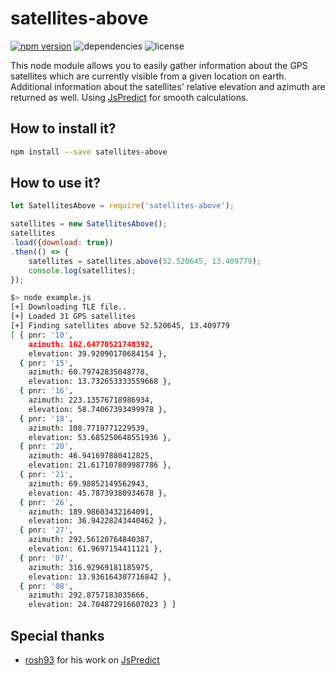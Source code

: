 # satellites-above
[![npm version](https://badge.fury.io/js/satellites-above.svg)](https://badge.fury.io/js/satellites-above)
![dependencies](https://david-dm.org/rastapasta/satellites-above-node.svg)
![license](https://img.shields.io/github/license/rastapasta/satellites-above-node.svg)

This node module allows you to easily gather information about the GPS satellites which are currently visible from a given location on earth. Additional information about the satellites' relative elevation and azimuth are returned as well. Using [JsPredict](https://github.com/nsat/jspredict) for smooth calculations.

## How to install it?

```bash
npm install --save satellites-above
```

## How to use it?

```javascript
let SatellitesAbove = require('satellites-above');

satellites = new SatellitesAbove();
satellites
.load({download: true})
.then(() => {
	satellites = satellites.above(52.520645, 13.409779);
	console.log(satellites);
});
```

```bash
$> node example.js 
[+] Downloading TLE file..
[+] Loaded 31 GPS satellites
[+] Finding satellites above 52.520645, 13.409779
[ { pnr: '10',
    azimuth: 162.64770521748392,
    elevation: 39.92090170684154 },
  { pnr: '15',
    azimuth: 60.79742835048778,
    elevation: 13.732653333559668 },
  { pnr: '16',
    azimuth: 223.13576718986934,
    elevation: 58.74067393499978 },
  { pnr: '18',
    azimuth: 108.7719771229539,
    elevation: 53.685250648551936 },
  { pnr: '20',
    azimuth: 46.941697880412825,
    elevation: 21.617107809987786 },
  { pnr: '21',
    azimuth: 69.98852149562943,
    elevation: 45.78739380934678 },
  { pnr: '26',
    azimuth: 189.98603432164091,
    elevation: 36.94228243440462 },
  { pnr: '27',
    azimuth: 292.56120764840387,
    elevation: 61.9697154411121 },
  { pnr: '07',
    azimuth: 316.92969181185975,
    elevation: 13.936164307716842 },
  { pnr: '08',
    azimuth: 292.8757183035666,
    elevation: 24.704872916607023 } ]
```

## Special thanks
* [rosh93](https://github.com/rosh93) for his work on [JsPredict](https://github.com/nsat/jspredict)
